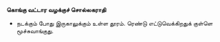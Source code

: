 **கொங்கு வட்டார வழக்குச் சொல்லகராதி**
- நடக்கும் போது இருகாலுக்கும் உள்ள தூரம். ரெண்டு எட்டுவெக்கிறதுக் குள்ளெ மூச்சுவாங்குது.

